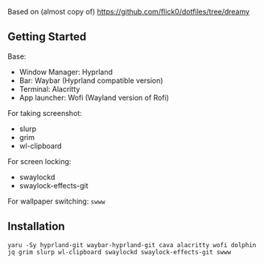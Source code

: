Based on (almost copy of) https://github.com/flick0/dotfiles/tree/dreamy

## Getting Started

Base:

- Window Manager: Hyprland
- Bar: Waybar (Hyprland compatible version)
- Terminal: Alacritty
- App launcher: Wofi (Wayland version of Rofi)

For taking screenshot:

- slurp
- grim
- wl-clipboard

For screen locking:

- swaylockd
- swaylock-effects-git

For wallpaper switching: `swww`

## Installation

```
yaru -Sy hyprland-git waybar-hyprland-git cava alacritty wofi dolphin jq grim slurp wl-clipboard swaylockd swaylock-effects-git swww
```
